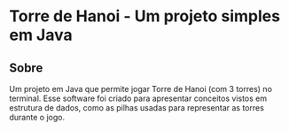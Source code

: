 # Torre de Hanoi - Um projeto simples em Java

## Sobre
Um projeto em Java que permite jogar Torre de Hanoi (com 3 torres) no terminal. 
Esse software foi criado para apresentar conceitos vistos em estrutura de dados, como as pilhas usadas para representar as torres durante o jogo.

